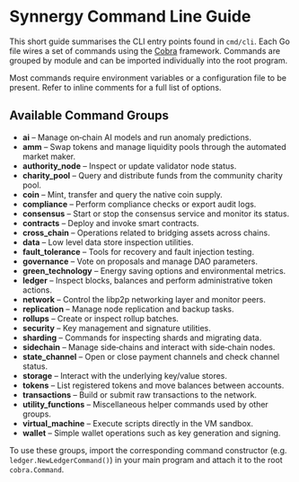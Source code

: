# Synnergy Command Line Guide

This short guide summarises the CLI entry points found in `cmd/cli`.  Each Go file wires a set of commands using the [Cobra](https://github.com/spf13/cobra) framework.  Commands are grouped by module and can be imported individually into the root program.

Most commands require environment variables or a configuration file to be present.  Refer to inline comments for a full list of options.

## Available Command Groups

- **ai** – Manage on‑chain AI models and run anomaly predictions.
- **amm** – Swap tokens and manage liquidity pools through the automated market maker.
- **authority_node** – Inspect or update validator node status.
- **charity_pool** – Query and distribute funds from the community charity pool.
- **coin** – Mint, transfer and query the native coin supply.
- **compliance** – Perform compliance checks or export audit logs.
- **consensus** – Start or stop the consensus service and monitor its status.
- **contracts** – Deploy and invoke smart contracts.
- **cross_chain** – Operations related to bridging assets across chains.
- **data** – Low level data store inspection utilities.
- **fault_tolerance** – Tools for recovery and fault injection testing.
- **governance** – Vote on proposals and manage DAO parameters.
- **green_technology** – Energy saving options and environmental metrics.
- **ledger** – Inspect blocks, balances and perform administrative token actions.
- **network** – Control the libp2p networking layer and monitor peers.
- **replication** – Manage node replication and backup tasks.
- **rollups** – Create or inspect rollup batches.
- **security** – Key management and signature utilities.
- **sharding** – Commands for inspecting shards and migrating data.
- **sidechain** – Manage side‑chains and interact with side‑chain nodes.
- **state_channel** – Open or close payment channels and check channel status.
- **storage** – Interact with the underlying key/value stores.
- **tokens** – List registered tokens and move balances between accounts.
- **transactions** – Build or submit raw transactions to the network.
- **utility_functions** – Miscellaneous helper commands used by other groups.
- **virtual_machine** – Execute scripts directly in the VM sandbox.
- **wallet** – Simple wallet operations such as key generation and signing.

To use these groups, import the corresponding command constructor (e.g. `ledger.NewLedgerCommand()`) in your main program and attach it to the root `cobra.Command`.
